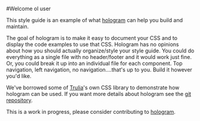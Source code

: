 #Welcome ol user

This style guide is an example of what
[hologram](http://trulia.github.io/hologram)  can help you build and
maintain.

The goal of hologram is to make it easy to document your CSS and to
display the code examples to use that CSS. Hologram has no
opinions about how you should actually organize/style your style guide.
You could do everything as a single file with no header/footer and it
would work just fine. Or, you could break it up into an individual file
for each component. Top navigation, left navigation, no
navigation....that's up to you. Build it however you'd like.  


We've borrowed some of [Trulia](http://trulia.com)'s own CSS library to
demonstrate how hologram can be used. If you want more details about
hologram see the [git repository](http://github.com/trulia/hologram).  


This is a work in progress, please consider contributing to
[hologram](http://github.com/trulia/hologram).

